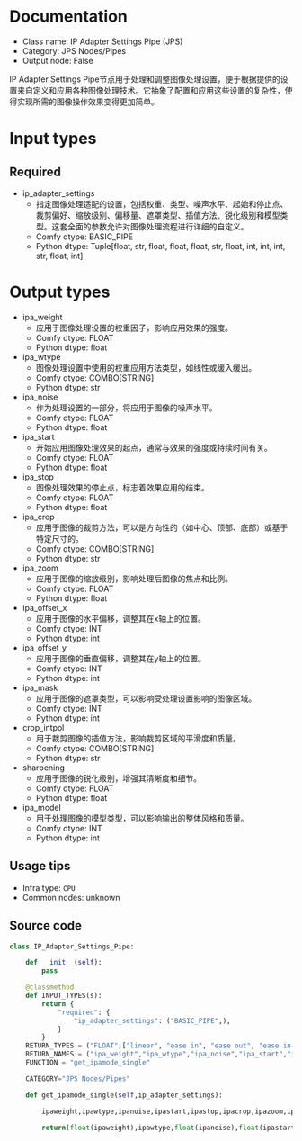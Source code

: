 
# Documentation
- Class name: IP Adapter Settings Pipe (JPS)
- Category: JPS Nodes/Pipes
- Output node: False

IP Adapter Settings Pipe节点用于处理和调整图像处理设置，便于根据提供的设置来自定义和应用各种图像处理技术。它抽象了配置和应用这些设置的复杂性，使得实现所需的图像操作效果变得更加简单。

# Input types
## Required
- ip_adapter_settings
    - 指定图像处理适配的设置，包括权重、类型、噪声水平、起始和停止点、裁剪偏好、缩放级别、偏移量、遮罩类型、插值方法、锐化级别和模型类型。这套全面的参数允许对图像处理流程进行详细的自定义。
    - Comfy dtype: BASIC_PIPE
    - Python dtype: Tuple[float, str, float, float, float, str, float, int, int, int, str, float, int]

# Output types
- ipa_weight
    - 应用于图像处理设置的权重因子，影响应用效果的强度。
    - Comfy dtype: FLOAT
    - Python dtype: float
- ipa_wtype
    - 图像处理设置中使用的权重应用方法类型，如线性或缓入缓出。
    - Comfy dtype: COMBO[STRING]
    - Python dtype: str
- ipa_noise
    - 作为处理设置的一部分，将应用于图像的噪声水平。
    - Comfy dtype: FLOAT
    - Python dtype: float
- ipa_start
    - 开始应用图像处理效果的起点，通常与效果的强度或持续时间有关。
    - Comfy dtype: FLOAT
    - Python dtype: float
- ipa_stop
    - 图像处理效果的停止点，标志着效果应用的结束。
    - Comfy dtype: FLOAT
    - Python dtype: float
- ipa_crop
    - 应用于图像的裁剪方法，可以是方向性的（如中心、顶部、底部）或基于特定尺寸的。
    - Comfy dtype: COMBO[STRING]
    - Python dtype: str
- ipa_zoom
    - 应用于图像的缩放级别，影响处理后图像的焦点和比例。
    - Comfy dtype: FLOAT
    - Python dtype: float
- ipa_offset_x
    - 应用于图像的水平偏移，调整其在x轴上的位置。
    - Comfy dtype: INT
    - Python dtype: int
- ipa_offset_y
    - 应用于图像的垂直偏移，调整其在y轴上的位置。
    - Comfy dtype: INT
    - Python dtype: int
- ipa_mask
    - 应用于图像的遮罩类型，可以影响受处理设置影响的图像区域。
    - Comfy dtype: INT
    - Python dtype: int
- crop_intpol
    - 用于裁剪图像的插值方法，影响裁剪区域的平滑度和质量。
    - Comfy dtype: COMBO[STRING]
    - Python dtype: str
- sharpening
    - 应用于图像的锐化级别，增强其清晰度和细节。
    - Comfy dtype: FLOAT
    - Python dtype: float
- ipa_model
    - 用于处理图像的模型类型，可以影响输出的整体风格和质量。
    - Comfy dtype: INT
    - Python dtype: int


## Usage tips
- Infra type: `CPU`
- Common nodes: unknown


## Source code
```python
class IP_Adapter_Settings_Pipe:

    def __init__(self):
        pass

    @classmethod
    def INPUT_TYPES(s):
        return {
            "required": {
                "ip_adapter_settings": ("BASIC_PIPE",),
            }
        }
    RETURN_TYPES = ("FLOAT",["linear", "ease in", "ease out", "ease in-out", "reverse in-out", "weak input", "weak output", "weak middle", "strong middle"],"FLOAT","FLOAT","FLOAT",["center","top", "bottom", "left", "right"],"FLOAT","INT","INT","INT",["lanczos", "nearest", "bilinear", "bicubic", "area", "nearest-exact"],"FLOAT","INT")
    RETURN_NAMES = ("ipa_weight","ipa_wtype","ipa_noise","ipa_start","ipa_stop","ipa_crop","ipa_zoom","ipa_offset_x","ipa_offset_y","ipa_mask","crop_intpol","sharpening","ipa_model")
    FUNCTION = "get_ipamode_single"

    CATEGORY="JPS Nodes/Pipes"

    def get_ipamode_single(self,ip_adapter_settings):

        ipaweight,ipawtype,ipanoise,ipastart,ipastop,ipacrop,ipazoom,ipaoffsetx,ipaoffsety,ipamask,cropintpol,sharpening,ipamodel = ip_adapter_settings

        return(float(ipaweight),ipawtype,float(ipanoise),float(ipastart),float(ipastop),ipacrop,float(ipazoom),int(ipaoffsetx),int(ipaoffsety),int(ipamask),cropintpol,float(sharpening),int(ipamodel),)

```
